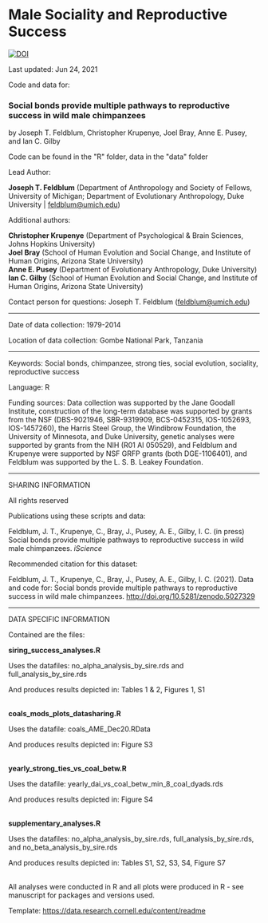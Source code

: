 # Male Sociality and Reproductive Success

[![DOI](https://zenodo.org/badge/330023784.svg)](https://zenodo.org/badge/latestdoi/330023784)

Last updated: Jun 24, 2021

Code and data for: 

### Social bonds provide multiple pathways to reproductive success in wild male chimpanzees

by Joseph T. Feldblum, Christopher Krupenye, Joel Bray, Anne E. Pusey, and Ian C. Gilby

Code can be found in the "R" folder, data in the "data" folder

Lead Author:

**Joseph T. Feldblum** (Department of Anthropology and Society of Fellows, University of Michigan; Department of Evolutionary Anthropology, Duke University | feldblum@umich.edu)

Additional authors: 

**Christopher Krupenye** (Department of Psychological & Brain Sciences, Johns Hopkins University)\
**Joel Bray** (School of Human Evolution and Social Change, and Institute of Human Origins, Arizona State University)\
**Anne E. Pusey** (Department of Evolutionary Anthropology, Duke University)\
**Ian C. Gilby** (School of Human Evolution and Social Change, and Institute of Human Origins, Arizona State University) 

Contact person for questions: Joseph T. Feldblum (feldblum@umich.edu)

<hr/> 

Date of data collection: 1979-2014

Location of data collection: Gombe National Park, Tanzania

<hr/> 

Keywords:  Social bonds, chimpanzee, strong ties, social evolution, sociality, reproductive success

Language: R

Funding sources: Data collection was supported by the Jane Goodall Institute, construction of the long-term database was supported by grants from the NSF (DBS-9021946, SBR-9319909, BCS-0452315, IOS-1052693, IOS-1457260), the Harris Steel Group, the Windibrow Foundation, the University of Minnesota, and Duke University, genetic analyses were supported by grants from the NIH (R01 AI 050529), and Feldblum and Krupenye were supported by NSF GRFP grants (both DGE-1106401), and Feldblum was supported by the L. S. B. Leakey Foundation.

<hr/> 

SHARING INFORMATION

All rights reserved

Publications using these scripts and data:  

Feldblum, J. T., Krupenye, C., Bray, J., Pusey, A. E., Gilby, I. C. (in press) Social bonds provide multiple pathways to reproductive success in wild male chimpanzees. _iScience_

Recommended citation for this dataset: 

Feldblum, J. T., Krupenye, C., Bray, J., Pusey, A. E., Gilby, I. C. (2021). Data and code for: Social bonds provide multiple pathways to reproductive success in wild male chimpanzees. http://doi.org/10.5281/zenodo.5027329

<hr/> 

DATA SPECIFIC INFORMATION

Contained are the files:

**siring_success_analyses.R**

Uses the datafiles: no_alpha_analysis_by_sire.rds and full_analysis_by_sire.rds

And produces results depicted in: Tables 1 & 2, Figures 1, S1

\
**coals_mods_plots_datasharing.R**

Uses the datafile: coals_AME_Dec20.RData

And produces results depicted in: Figure S3

\
**yearly_strong_ties_vs_coal_betw.R**

Uses the datafile: yearly_dai_vs_coal_betw_min_8_coal_dyads.rds

And produces results depicted in: Figure S4

\
**supplementary_analyses.R**

Uses the datafiles: no_alpha_analysis_by_sire.rds, full_analysis_by_sire.rds, and no_beta_analysis_by_sire.rds

And produces results depicted in: Tables S1, S2, S3, S4, Figure S7


\
All analyses were conducted in R and all plots were produced in R - see manuscript for packages and versions used. 

Template: https://data.research.cornell.edu/content/readme
